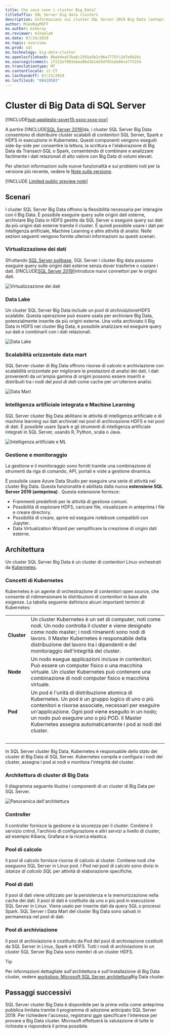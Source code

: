 ```yaml
---
title: Che cosa sono i cluster Big Data?
titleSuffix: SQL Server big data clusters
description: Informazioni sui cluster SQL Server 2019 Big Data (anteprima) che vengono eseguiti in Kubernetes e offrono opzioni di scalabilità orizzontale per dati relazionali e HDFS.
author: MikeRayMSFT
ms.author: mikeray
ms.reviewer: mihaelab
ms.date: 07/24/2019
ms.topic: overview
ms.prod: sql
ms.technology: big-data-cluster
ms.openlocfilehash: 0beb4ea57ba6c2591e5b2c06a7775fc2d7e8b26c
ms.sourcegitcommit: 1f222ef903e6aa0bd1b14d3df031eb04ce775154
ms.translationtype: MT
ms.contentlocale: it-IT
ms.lasthandoff: 07/23/2019
ms.locfileid: "68419503"
---
```

# <a name="what-are-sql-server-big-data-clusters"></a>Cluster di Big Data di SQL Server

[!INCLUDE[tsql-appliesto-ssver15-xxxx-xxxx-xxx](../includes/tsql-appliesto-ssver15-xxxx-xxxx-xxx.md)]

A partire [!INCLUDE[SQL Server 2019](../includes/sssqlv15-md.md)]da, i cluster SQL Server Big Data consentono di distribuire cluster scalabili di contenitori SQL Server, Spark e HDFS in esecuzione in Kubernetes. Questi componenti vengono eseguiti side-by-side per consentire la lettura, la scrittura e l'elaborazione di Big Data da Transact-SQL o Spark, consentendo di combinare e analizzare facilmente i dati relazionali di alto valore con Big Data di volumi elevati.

Per ulteriori informazioni sulle nuove funzionalità e sui problemi noti per la versione più recente, vedere le [Note sulla versione](release-notes-big-data-cluster.md).

[!INCLUDE [Limited public preview note](../includes/big-data-cluster-preview-note.md)]

## <a name="scenarios"></a>Scenari

I cluster SQL Server Big Data offrono la flessibilità necessaria per interagire con il Big Data. È possibile eseguire query sulle origini dati esterne, archiviare Big Data in HDFS gestite da SQL Server o eseguire query sui dati da più origini dati esterne tramite il cluster. È quindi possibile usare i dati per intelligenza artificiale, Machine Learning e altre attività di analisi. Nelle sezioni seguenti vengono fornite ulteriori informazioni su questi scenari.

### <a name="data-virtualization"></a>Virtualizzazione dei dati

Sfruttando [SQL Server polibase](../relational-databases/polybase/polybase-guide.md), SQL Server i cluster Big data possono eseguire query sulle origini dati esterne senza dover trasferire o copiare i dati. [!INCLUDE[SQL Server 2019](../includes/sssqlv15-md.md)]introduce nuovi connettori per le origini dati.

![Virtualizzazione dei dati](media/big-data-cluster-overview/data-virtualization.png)

### <a name="data-lake"></a>Data Lake

Un cluster SQL Server Big Data include un pool di *archiviazione*HDFS scalabile. Questa operazione può essere usata per archiviare Big Data, potenzialmente inserite da più origini esterne. Una volta archiviato il Big Data in HDFS nel cluster Big Data, è possibile analizzare ed eseguire query sui dati e combinarli con i dati relazionali.

![Data Lake](media/big-data-cluster-overview/data-lake.png)

### <a name="scale-out-data-mart"></a>Scalabilità orizzontale data mart

SQL Server cluster di Big Data offrono risorse di calcolo e archiviazione con scalabilità orizzontale per migliorare le prestazioni di analisi dei dati. I dati provenienti da un'ampia gamma di origini possono essere inseriti e distribuiti tra i nodi del *pool di dati* come cache per un'ulteriore analisi.

![Data Mart](media/big-data-cluster-overview/data-mart.png)

### <a name="integrated-ai-and-machine-learning"></a>Intelligenza artificiale integrata e Machine Learning

SQL Server cluster Big Data abilitano le attività di intelligenza artificiale e di machine learning sui dati archiviati nei pool di archiviazione HDFS e nei pool di dati. È possibile usare Spark e gli strumenti di intelligenza artificiale integrati in SQL Server, usando R, Python, scala o Java.

![Intelligenza artificiale e ML](media/big-data-cluster-overview/ai-ml-spark.png)

### <a name="management-and-monitoring"></a>Gestione e monitoraggio

La gestione e il monitoraggio sono forniti tramite una combinazione di strumenti da riga di comando, API, portali e viste a gestione dinamica.

È possibile usare Azure Data Studio per eseguire una serie di attività nel cluster Big Data. Questa funzionalità è abilitata dalla nuova **estensione SQL Server 2019 (anteprima)** . Questa estensione fornisce:

- Frammenti predefiniti per le attività di gestione comuni.
- Possibilità di esplorare HDFS, caricare file, visualizzare in anteprima i file e creare directory.
- Possibilità di creare, aprire ed eseguire notebook compatibili con Jupyter.
- Data Virtualization Wizard per semplificare la creazione di origini dati esterne.

## <a id="architecture"></a>Architettura

Un cluster SQL Server Big Data è un cluster di contenitori Linux orchestrati da [Kubernetes](https://kubernetes.io/docs/concepts/).

### <a name="kubernetes-concepts"></a>Concetti di Kubernetes

Kubernetes è un agente di orchestrazione di contenitori open source, che consente di ridimensionare le distribuzioni di contenitori in base alle esigenze. La tabella seguente definisce alcuni importanti termini di Kubernetes:

|||
|:--|:--|
| **Cluster** | Un cluster Kubernetes è un set di computer, noti come nodi. Un nodo controlla il cluster e viene designato come nodo master; i nodi rimanenti sono nodi di lavoro. Il Master Kubernetes è responsabile della distribuzione del lavoro tra i dipendenti e del monitoraggio dell'integrità del cluster. |
| **Node** | Un nodo esegue applicazioni incluse in contenitori. Può essere un computer fisico o una macchina virtuale. Un cluster Kubernetes può contenere una combinazione di nodi computer fisico e macchina virtuale. |
| **Pod** | Un pod è l'unità di distribuzione atomica di Kubernetes. Un pod è un gruppo logico di uno o più contenitori e risorse associate, necessari per eseguire un'applicazione. Ogni pod viene eseguito in un nodo; un nodo può eseguire uno o più POD. Il Master Kubernetes assegna automaticamente i pod ai nodi del cluster. |
| &nbsp; ||

In SQL Server cluster Big Data, Kubernetes è responsabile dello stato dei cluster di Big Data di SQL Server. Kubernetes compila e configura i nodi del cluster, assegna i pod ai nodi e monitora l'integrità del cluster.

### <a name="big-data-clusters-architecture"></a>Architettura di cluster di Big Data

Il diagramma seguente illustra i componenti di un cluster di Big Data per SQL Server.

![Panoramica dell'architettura](media/big-data-cluster-overview/architecture-diagram-overview.png)

### <a id="controlplane"></a>Controller

Il controller fornisce la gestione e la sicurezza per il cluster. Contiene il servizio cntrol, l'archivio di configurazione e altri servizi a livello di cluster, ad esempio Kibana, Grafana e la ricerca elastica.

### <a id="computeplane"></a>Pool di calcolo

Il pool di calcolo fornisce risorse di calcolo al cluster. Contiene nodi che eseguono SQL Server in Linux pod. I Pod nel pool di calcolo sono divisi in *istanze di calcolo SQL* per attività di elaborazione specifiche. 

### <a id="dataplane"></a>Pool di dati

Il pool di dati viene utilizzato per la persistenza e la memorizzazione nella cache dei dati. Il pool di dati è costituito da uno o più pod in esecuzione SQL Server in Linux. Viene usato per inserire dati da query SQL o processi Spark. SQL Server i Data Mart del cluster Big Data sono salvati in permanenza nel pool di dati. 

### <a name="storage-pool"></a>Pool di archiviazione

Il pool di archiviazione è costituito da Pod del pool di archiviazione costituiti da SQL Server in Linux, Spark e HDFS. Tutti i nodi di archiviazione in un cluster SQL Server Big Data sono membri di un cluster HDFS.

> [!TIP]
> Per informazioni dettagliate sull'architettura e sull'installazione di Big Data cluster, vedere [workshop: Microsoft SQL Server architettura](https://github.com/Microsoft/sqlworkshops/tree/master/sqlserver2019bigdataclusters)Big Data cluster.

## <a name="next-steps"></a>Passaggi successivi

SQL Server cluster Big Data è disponibile per la prima volta come anteprima pubblica limitata tramite il programma di adozione anticipato SQL Server 2019. Per richiedere l'accesso, registrarsi [qui](https://aka.ms/eapsignup)e specificare l'interesse per provare a Big Data cluster. Microsoft effettuerà la valutazione di tutte le richieste e risponderà il prima possibile.
